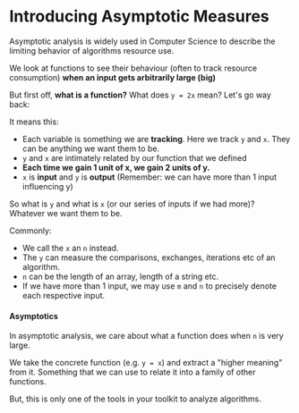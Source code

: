 # Introducing Asymptotic Measures

Asymptotic analysis is widely used in Computer Science to describe the limiting behavior of algorithms resource use.

We look at functions to see their behaviour (often to track resource consumption) **when an input gets arbitrarily large (big)**

But first off, **what is a function?** What does `y = 2x` mean? Let's go way back:

It means this:

- Each variable is something we are **tracking**. Here we track `y` and `x`. They can be anything we want them to be.
- `y` and `x` are intimately related by our function that we defined
- **Each time we gain 1 unit of x, we gain 2 units of y.**
- `x` is **input** and `y` is **output** (Remember: we can have more than 1 input influencing y)

So what is `y` and what is `x` (or our series of inputs if we had more)? Whatever we want them to be.

Commonly:

- We call the `x` an `n` instead.
- The `y` can measure the comparisons, exchanges, iterations etc of an algorithm.
- `n` can be the length of an array, length of a string etc.
- If we have more than 1 input, we may use `m` and `n` to precisely denote each respective input.

#### Asymptotics

In asymptotic analysis, we care about what a function does when `n` is very large.

We take the concrete function (e.g. `y = x`) and extract a "higher meaning" from it. Something that we can use to relate it into a family of other functions.

But, this is only one of the tools in your toolkit to analyze algorithms.
